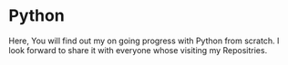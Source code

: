 # Python
Here, You will find out my on going progress with Python from scratch. I look forward to share it with everyone whose visiting my Repositries.
